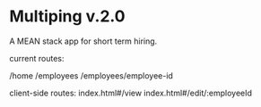 # Multiping v.2.0

A MEAN stack app for short term hiring.

current routes:

/home
/employees
/employees/employee-id

client-side routes:
index.html#/view
index.html#/edit/:employeeId

